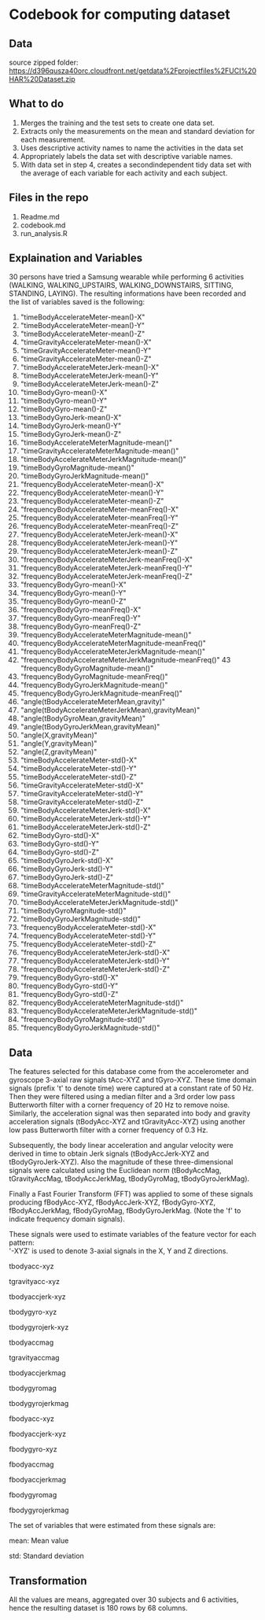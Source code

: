 Codebook for computing dataset
==================================

## Data

source zipped folder: https://d396qusza40orc.cloudfront.net/getdata%2Fprojectfiles%2FUCI%20HAR%20Dataset.zip

## What to do

1. Merges the training and the test sets to create one data set.
2. Extracts only the measurements on the mean and standard deviation for each measurement.
3. Uses descriptive activity names to name the activities in the data set
4. Appropriately labels the data set with descriptive variable names.
5. With data set in step 4, creates a secondindependent tidy data set with the average of each variable for each activity and each subject.

## Files in the repo
1. Readme.md
2. codebook.md
3. run_analysis.R


## Explaination and Variables

30 persons have tried a Samsung wearable while performing 6 activities (WALKING, WALKING_UPSTAIRS, WALKING_DOWNSTAIRS, SITTING, STANDING, LAYING). The resulting informations have been recorded and the list of variables saved is the following:

1. "timeBodyAccelerateMeter-mean()-X"
2. "timeBodyAccelerateMeter-mean()-Y"
3. "timeBodyAccelerateMeter-mean()-Z"
4. "timeGravityAccelerateMeter-mean()-X"
5. "timeGravityAccelerateMeter-mean()-Y"
6. "timeGravityAccelerateMeter-mean()-Z"
7. "timeBodyAccelerateMeterJerk-mean()-X"
8. "timeBodyAccelerateMeterJerk-mean()-Y"
9. "timeBodyAccelerateMeterJerk-mean()-Z"
10. "timeBodyGyro-mean()-X"
11. "timeBodyGyro-mean()-Y"
12. "timeBodyGyro-mean()-Z"
13. "timeBodyGyroJerk-mean()-X"
14. "timeBodyGyroJerk-mean()-Y"
15. "timeBodyGyroJerk-mean()-Z"
16. "timeBodyAccelerateMeterMagnitude-mean()"
17. "timeGravityAccelerateMeterMagnitude-mean()"
18. "timeBodyAccelerateMeterJerkMagnitude-mean()"
19. "timeBodyGyroMagnitude-mean()"
20. "timeBodyGyroJerkMagnitude-mean()"
21. "frequencyBodyAccelerateMeter-mean()-X"
22. "frequencyBodyAccelerateMeter-mean()-Y"
23. "frequencyBodyAccelerateMeter-mean()-Z"
24. "frequencyBodyAccelerateMeter-meanFreq()-X"
25. "frequencyBodyAccelerateMeter-meanFreq()-Y"
26. "frequencyBodyAccelerateMeter-meanFreq()-Z"
27. "frequencyBodyAccelerateMeterJerk-mean()-X"
28. "frequencyBodyAccelerateMeterJerk-mean()-Y"
29. "frequencyBodyAccelerateMeterJerk-mean()-Z"
30. "frequencyBodyAccelerateMeterJerk-meanFreq()-X"
31. "frequencyBodyAccelerateMeterJerk-meanFreq()-Y"
32. "frequencyBodyAccelerateMeterJerk-meanFreq()-Z"
33. "frequencyBodyGyro-mean()-X"
34. "frequencyBodyGyro-mean()-Y"
35. "frequencyBodyGyro-mean()-Z"
36. "frequencyBodyGyro-meanFreq()-X"
37. "frequencyBodyGyro-meanFreq()-Y"
38. "frequencyBodyGyro-meanFreq()-Z"
39. "frequencyBodyAccelerateMeterMagnitude-mean()"
40. "frequencyBodyAccelerateMeterMagnitude-meanFreq()"
41. "frequencyBodyAccelerateMeterJerkMagnitude-mean()"
42. "frequencyBodyAccelerateMeterJerkMagnitude-meanFreq()" 43 "frequencyBodyGyroMagnitude-mean()"
44. "frequencyBodyGyroMagnitude-meanFreq()"
45. "frequencyBodyGyroJerkMagnitude-mean()"
46. "frequencyBodyGyroJerkMagnitude-meanFreq()"
47. "angle(tBodyAccelerateMeterMean,gravity)"
48. "angle(tBodyAccelerateMeterJerkMean),gravityMean)"
49. "angle(tBodyGyroMean,gravityMean)"
50. "angle(tBodyGyroJerkMean,gravityMean)"
51. "angle(X,gravityMean)"
52. "angle(Y,gravityMean)"
53. "angle(Z,gravityMean)"
54. "timeBodyAccelerateMeter-std()-X"
55. "timeBodyAccelerateMeter-std()-Y"
56. "timeBodyAccelerateMeter-std()-Z"
57. "timeGravityAccelerateMeter-std()-X"
58. "timeGravityAccelerateMeter-std()-Y"
59. "timeGravityAccelerateMeter-std()-Z"
60. "timeBodyAccelerateMeterJerk-std()-X"
61. "timeBodyAccelerateMeterJerk-std()-Y"
62. "timeBodyAccelerateMeterJerk-std()-Z"
63. "timeBodyGyro-std()-X"
64. "timeBodyGyro-std()-Y"
65. "timeBodyGyro-std()-Z"
66. "timeBodyGyroJerk-std()-X"
67. "timeBodyGyroJerk-std()-Y"
68. "timeBodyGyroJerk-std()-Z"
69. "timeBodyAccelerateMeterMagnitude-std()"
70. "timeGravityAccelerateMeterMagnitude-std()"
71. "timeBodyAccelerateMeterJerkMagnitude-std()"
72. "timeBodyGyroMagnitude-std()"
73. "timeBodyGyroJerkMagnitude-std()"
74. "frequencyBodyAccelerateMeter-std()-X"
75. "frequencyBodyAccelerateMeter-std()-Y"
76. "frequencyBodyAccelerateMeter-std()-Z"
77. "frequencyBodyAccelerateMeterJerk-std()-X"
78. "frequencyBodyAccelerateMeterJerk-std()-Y"
79. "frequencyBodyAccelerateMeterJerk-std()-Z"
80. "frequencyBodyGyro-std()-X"
81. "frequencyBodyGyro-std()-Y"
82. "frequencyBodyGyro-std()-Z"
83. "frequencyBodyAccelerateMeterMagnitude-std()"
84. "frequencyBodyAccelerateMeterJerkMagnitude-std()"
85. "frequencyBodyGyroMagnitude-std()"
86. "frequencyBodyGyroJerkMagnitude-std()"


## Data

The features selected for this database come from the accelerometer and gyroscope 3-axial raw signals tAcc-XYZ and tGyro-XYZ. These time domain signals (prefix 't' to denote time) were captured at a constant rate of 50 Hz. Then they were filtered using a median filter and a 3rd order low pass Butterworth filter with a corner frequency of 20 Hz to remove noise. Similarly, the acceleration signal was then separated into body and gravity acceleration signals (tBodyAcc-XYZ and tGravityAcc-XYZ) using another low pass Butterworth filter with a corner frequency of 0.3 Hz. 

Subsequently, the body linear acceleration and angular velocity were derived in time to obtain Jerk signals (tBodyAccJerk-XYZ and tBodyGyroJerk-XYZ). Also the magnitude of these three-dimensional signals were calculated using the Euclidean norm (tBodyAccMag, tGravityAccMag, tBodyAccJerkMag, tBodyGyroMag, tBodyGyroJerkMag). 

Finally a Fast Fourier Transform (FFT) was applied to some of these signals producing fBodyAcc-XYZ, fBodyAccJerk-XYZ, fBodyGyro-XYZ, fBodyAccJerkMag, fBodyGyroMag, fBodyGyroJerkMag. (Note the 'f' to indicate frequency domain signals). 

These signals were used to estimate variables of the feature vector for each pattern:  
'-XYZ' is used to denote 3-axial signals in the X, Y and Z directions.


tbodyacc-xyz

tgravityacc-xyz

tbodyaccjerk-xyz

tbodygyro-xyz

tbodygyrojerk-xyz

tbodyaccmag

tgravityaccmag

tbodyaccjerkmag

tbodygyromag

tbodygyrojerkmag

fbodyacc-xyz

fbodyaccjerk-xyz

fbodygyro-xyz

fbodyaccmag

fbodyaccjerkmag

fbodygyromag

fbodygyrojerkmag

The set of variables that were estimated from these signals are: 

mean: Mean value

std: Standard deviation

## Transformation

All the values are means, aggregated over 30 subjects and 6 activities, hence the resulting dataset is 180 rows by 68 columns.
